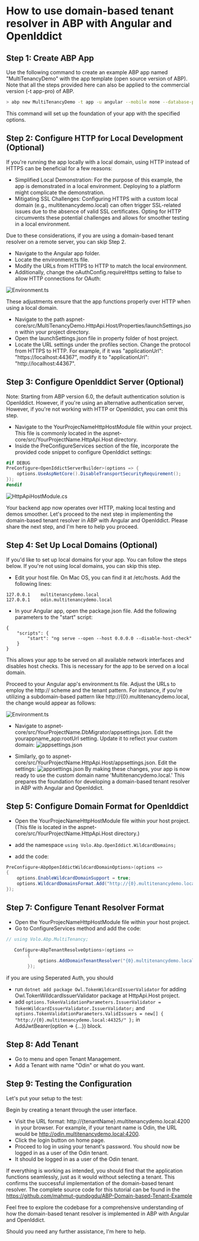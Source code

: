 # How to use domain-based tenant resolver in ABP with Angular and OpenIddict

## Step 1: Create ABP App

Use the following command to create an example ABP app named "MultiTenancyDemo" with the app template (open source version of ABP). Note that all the steps provided here can also be applied to the commercial version (-t app-pro) of ABP.

```bash
> abp new MultiTenancyDemo -t app -u angular --mobile none --database-provider ef -dbms SQLite --create-solution-folder --version 7.3.2
```
This command will set up the foundation of your app with the specified options. 


## Step 2: Configure HTTP for Local Development (Optional)

If you're running the app locally with a local domain, using HTTP instead of HTTPS can be beneficial for a few reasons:
- Simplified Local Demonstration: For the purpose of this example, the app is demonstrated in a local environment. Deploying to a platform might complicate the demonstration.
-  Mitigating SSL Challenges: Configuring HTTPS with a custom local domain (e.g., multitenancydemo.local) can often trigger SSL-related issues due to the absence of valid SSL certificates. Opting for HTTP circumvents these potential challenges and allows for smoother testing in a local environment.

Due to these considerations, if you are using a domain-based tenant resolver on a remote server, you can skip Step 2.

- Navigate to the Angular app folder.
- Locate the environment.ts file.
- Modify the URLs from HTTPS to HTTP to match the local environment.
- Additionally, change the oAuthConfig.requireHttps setting to false to allow HTTP connections for OAuth:

 ![Environment.ts](images/p1.png)

 These adjustments ensure that the app functions properly over HTTP when using a local domain.

 - 	Navigate to the path aspnet-core/src/MultiTenancyDemo.HttpApi.Host/Properties/launchSettings.json within your project directory.
- Open the launchSettings.json file in property folder of host project.
-	Locate the URL settings under the profiles section. Change the protocol from HTTPS to HTTP. For example, if it was "applicationUrl": "https://localhost:44367", modify it to "applicationUrl": "http://localhost:44367".

## Step 3: Configure OpenIddict Server (Optional)

Note: Starting from ABP version 6.0, the default authentication solution is OpenIddict. However, if you're using an alternative authentication server,  However, if you're not working with HTTP or OpenIddict, you can omit this step.

-	Navigate to the YourProjecNameHttpHostModule file within your project. This file is commonly located in the aspnet-core/src/YourProjectName.HttpApi.Host directory.
-	Inside the PreConfigureServices section of the file, incorporate the provided code snippet to configure OpenIddict settings:

```csharp
#if DEBUG
PreConfigure<OpenIddictServerBuilder>(options => {
    options.UseAspNetCore().DisableTransportSecurityRequirement();
});
#endif
```

 ![HttpApiHostModule.cs](images/p2.png)

Your backend app now operates over HTTP, making local testing and demos smoother. Let's proceed to the next step in implementing the domain-based tenant resolver in ABP with Angular and OpenIddict. Please share the next step, and I'm here to help you proceed.

## Step 4: Set Up Local Domains (Optional)

If you'd like to set up local domains for your app. You can follow the steps below. If you're not using local domains, you can skip this step.

- Edit your host file. On Mac OS, you can find it at /etc/hosts. Add the following lines:
```
127.0.0.1    multitenancydemo.local
127.0.0.1    odin.multitenancydemo.local
```
- In your Angular app, open the package.json file. Add the following parameters to the "start" script:
```
{
    "scripts": {
        "start": "ng serve --open --host 0.0.0.0 --disable-host-check"
    }
}
```

This allows your app to be served on all available network interfaces and disables host checks. This is necessary for the app to be served on a local domain.

Proceed to your Angular app's environment.ts file. Adjust the URLs to employ the http:// scheme and the tenant pattern. For instance, if you're utilizing a subdomain-based pattern like http://{0}.multitenancydemo.local, the change would appear as follows:

 ![Environment.ts](images/p3.png)

 - Navigate to aspnet-core/src/YourProjectName.DbMigrator/appsettings.json. Edit the yourappname_app:rootUrl setting. Update it to reflect your custom domain:
 ![appsettings.json](images/p4.png)

 - Similarly, go to aspnet-core/src/YourProjectName.HttpApi.Host/appsettings.json. Edit the settings:
    ![appsettings.json](images/p5.png)
    By making these changes, your app is now ready to use the custom domain name 'Multitenancydemo.local.' This prepares the foundation for developing a domain-based tenant resolver in ABP with Angular and OpenIddict.

## Step 5: Configure Domain Format for OpenIddict

- Open the YourProjecNameHttpHostModule file within your host project. (This file is located in the aspnet-core/src/YourProjectName.HttpApi.Host directory.)

- add the namespace  `using Volo.Abp.OpenIddict.WildcardDomains;`
- add the code:
```csharp
PreConfigure<AbpOpenIddictWildcardDomainOptions>(options =>
{
    options.EnableWildcardDomainSupport = true;
    options.WildcardDomainsFormat.Add("http://{0}.multitenancydemo.local");
});
```


## Step 7: Configure Tenant Resolver Format

- Open the YourProjecNameHttpHostModule file within your host project.
- Go to ConfigureServices method and add the code:
```csharp
// using Volo.Abp.MultiTenancy;

   Configure<AbpTenantResolveOptions>(options =>
        {
            options.AddDomainTenantResolver("{0}.multitenancydemo.local");
        });
```

if you are using Seperated Auth, you should  
- run `dotnet add package Owl.TokenWildcardIssuerValidator` for adding Owl.TokenWildcardIssuerValidator package at HttpApi.Host project. 
- add 
`options.TokenValidationParameters.IssuerValidator = TokenWildcardIssuerValidator.IssuerValidator;` and 
`               options.TokenValidationParameters.ValidIssuers = new[]
                {
                    "http://{0}.multitenancydemo.local:44325/"
                };
` in AddJwtBearer(option => {...}) block.

## Step 8: Add Tenant
- Go to menu and open Tenant Management.
- Add a Tenant with name "Odin" or what do you want.

## Step 9: Testing the Configuration
Let's put your setup to the test:

Begin by creating a tenant through the user interface.

- Visit the URL format: http://{tenantName}.multitenancydemo.local:4200 in your browser. For example, if your tenant name is Odin, the URL would be http://odin.multitenancydemo.local:4200.
- Click the login button on home page. 
- Proceed to log in using your tenant's password. You should now be logged in as a user of the Odin tenant.
- It should be logged in as a user of the Odin tenant.


If everything is working as intended, you should find that the application functions seamlessly, just as it would without selecting a tenant. This confirms the successful implementation of the domain-based tenant resolver. 
The complete source code for this tutorial can be found in the https://github.com/mahmut-gundogdu/ABP-Domain-based-Tenant-Example

Feel free to explore the codebase for a comprehensive understanding of how the domain-based tenant resolver is implemented in ABP with Angular and OpenIddict.

Should you need any further assistance, I'm here to help.

